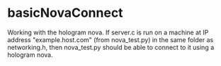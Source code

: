 # basicNovaConnect

Working with the hologram nova. If server.c is run on a machine at IP address "example.host.com" (from nova_test.py) in the same folder as networking.h, then nova_test.py should be able to connect to it using a hologram nova.
